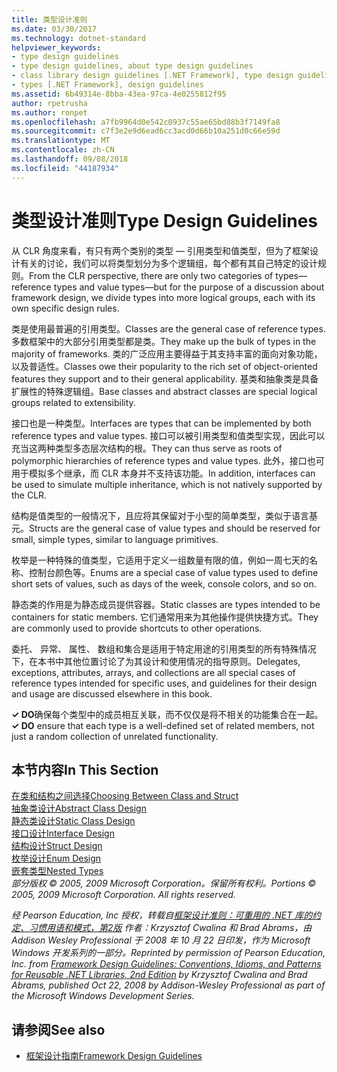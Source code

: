 ```yaml
---
title: 类型设计准则
ms.date: 03/30/2017
ms.technology: dotnet-standard
helpviewer_keywords:
- type design guidelines
- type design guidelines, about type design guidelines
- class library design guidelines [.NET Framework], type design guidelines
- types [.NET Framework], design guidelines
ms.assetid: 6b49314e-8bba-43ea-97ca-4e0255812f95
author: rpetrusha
ms.author: ronpet
ms.openlocfilehash: a7fb9964d0e542c0937c55ae65bd88b3f7149fa8
ms.sourcegitcommit: c7f3e2e9d6ead6cc3acd0d66b10a251d0c66e59d
ms.translationtype: MT
ms.contentlocale: zh-CN
ms.lasthandoff: 09/08/2018
ms.locfileid: "44187934"
---
```

# <a name="type-design-guidelines"></a><span data-ttu-id="e5726-102">类型设计准则</span><span class="sxs-lookup"><span data-stu-id="e5726-102">Type Design Guidelines</span></span>
<span data-ttu-id="e5726-103">从 CLR 角度来看，有只有两个类别的类型 — 引用类型和值类型，但为了框架设计有关的讨论，我们可以将类型划分为多个逻辑组，每个都有其自己特定的设计规则。</span><span class="sxs-lookup"><span data-stu-id="e5726-103">From the CLR perspective, there are only two categories of types—reference types and value types—but for the purpose of a discussion about framework design, we divide types into more logical groups, each with its own specific design rules.</span></span>  
  
 <span data-ttu-id="e5726-104">类是使用最普遍的引用类型。</span><span class="sxs-lookup"><span data-stu-id="e5726-104">Classes are the general case of reference types.</span></span> <span data-ttu-id="e5726-105">多数框架中的大部分引用类型都是类。</span><span class="sxs-lookup"><span data-stu-id="e5726-105">They make up the bulk of types in the majority of frameworks.</span></span> <span data-ttu-id="e5726-106">类的广泛应用主要得益于其支持丰富的面向对象功能，以及普适性。</span><span class="sxs-lookup"><span data-stu-id="e5726-106">Classes owe their popularity to the rich set of object-oriented features they support and to their general applicability.</span></span> <span data-ttu-id="e5726-107">基类和抽象类是具备扩展性的特殊逻辑组。</span><span class="sxs-lookup"><span data-stu-id="e5726-107">Base classes and abstract classes are special logical groups related to extensibility.</span></span>  
  
 <span data-ttu-id="e5726-108">接口也是一种类型。</span><span class="sxs-lookup"><span data-stu-id="e5726-108">Interfaces are types that can be implemented by both reference types and value types.</span></span> <span data-ttu-id="e5726-109">接口可以被引用类型和值类型实现，因此可以充当这两种类型多态层次结构的根。</span><span class="sxs-lookup"><span data-stu-id="e5726-109">They can thus serve as roots of polymorphic hierarchies of reference types and value types.</span></span> <span data-ttu-id="e5726-110">此外，接口也可用于模拟多个继承，而 CLR 本身并不支持该功能。</span><span class="sxs-lookup"><span data-stu-id="e5726-110">In addition, interfaces can be used to simulate multiple inheritance, which is not natively supported by the CLR.</span></span>  
  
 <span data-ttu-id="e5726-111">结构是值类型的一般情况下，且应将其保留对于小型的简单类型，类似于语言基元。</span><span class="sxs-lookup"><span data-stu-id="e5726-111">Structs are the general case of value types and should be reserved for small, simple types, similar to language primitives.</span></span>  
  
 <span data-ttu-id="e5726-112">枚举是一种特殊的值类型，它适用于定义一组数量有限的值，例如一周七天的名称、控制台颜色等。</span><span class="sxs-lookup"><span data-stu-id="e5726-112">Enums are a special case of value types used to define short sets of values, such as days of the week, console colors, and so on.</span></span>  
  
 <span data-ttu-id="e5726-113">静态类的作用是为静态成员提供容器。</span><span class="sxs-lookup"><span data-stu-id="e5726-113">Static classes are types intended to be containers for static members.</span></span> <span data-ttu-id="e5726-114">它们通常用来为其他操作提供快捷方式。</span><span class="sxs-lookup"><span data-stu-id="e5726-114">They are commonly used to provide shortcuts to other operations.</span></span>  
  
 <span data-ttu-id="e5726-115">委托、 异常、 属性、 数组和集合是适用于特定用途的引用类型的所有特殊情况下，在本书中其他位置讨论了为其设计和使用情况的指导原则。</span><span class="sxs-lookup"><span data-stu-id="e5726-115">Delegates, exceptions, attributes, arrays, and collections are all special cases of reference types intended for specific uses, and guidelines for their design and usage are discussed elsewhere in this book.</span></span>  
  
 <span data-ttu-id="e5726-116">**✓ DO**确保每个类型中的成员相互关联，而不仅仅是将不相关的功能集合在一起。</span><span class="sxs-lookup"><span data-stu-id="e5726-116">**✓ DO** ensure that each type is a well-defined set of related members, not just a random collection of unrelated functionality.</span></span>  
  
## <a name="in-this-section"></a><span data-ttu-id="e5726-117">本节内容</span><span class="sxs-lookup"><span data-stu-id="e5726-117">In This Section</span></span>  
 [<span data-ttu-id="e5726-118">在类和结构之间选择</span><span class="sxs-lookup"><span data-stu-id="e5726-118">Choosing Between Class and Struct</span></span>](../../../docs/standard/design-guidelines/choosing-between-class-and-struct.md)  
 [<span data-ttu-id="e5726-119">抽象类设计</span><span class="sxs-lookup"><span data-stu-id="e5726-119">Abstract Class Design</span></span>](../../../docs/standard/design-guidelines/abstract-class.md)  
 [<span data-ttu-id="e5726-120">静态类设计</span><span class="sxs-lookup"><span data-stu-id="e5726-120">Static Class Design</span></span>](../../../docs/standard/design-guidelines/static-class.md)  
 [<span data-ttu-id="e5726-121">接口设计</span><span class="sxs-lookup"><span data-stu-id="e5726-121">Interface Design</span></span>](../../../docs/standard/design-guidelines/interface.md)  
 [<span data-ttu-id="e5726-122">结构设计</span><span class="sxs-lookup"><span data-stu-id="e5726-122">Struct Design</span></span>](../../../docs/standard/design-guidelines/struct.md)  
 [<span data-ttu-id="e5726-123">枚举设计</span><span class="sxs-lookup"><span data-stu-id="e5726-123">Enum Design</span></span>](../../../docs/standard/design-guidelines/enum.md)  
 [<span data-ttu-id="e5726-124">嵌套类型</span><span class="sxs-lookup"><span data-stu-id="e5726-124">Nested Types</span></span>](../../../docs/standard/design-guidelines/nested-types.md)  
 <span data-ttu-id="e5726-125">*部分版权 © 2005, 2009 Microsoft Corporation。保留所有权利。*</span><span class="sxs-lookup"><span data-stu-id="e5726-125">*Portions © 2005, 2009 Microsoft Corporation. All rights reserved.*</span></span>  
  
 <span data-ttu-id="e5726-126">*经 Pearson Education, Inc 授权，转载自[框架设计准则：可重用的 .NET 库的约定、习惯用语和模式，第2版](https://www.informit.com/store/framework-design-guidelines-conventions-idioms-and-9780321545619) 作者：Krzysztof Cwalina 和 Brad Abrams，由 Addison Wesley Professional 于 2008 年 10 月 22 日印发，作为 Microsoft Windows 开发系列的一部分。*</span><span class="sxs-lookup"><span data-stu-id="e5726-126">*Reprinted by permission of Pearson Education, Inc. from [Framework Design Guidelines: Conventions, Idioms, and Patterns for Reusable .NET Libraries, 2nd Edition](https://www.informit.com/store/framework-design-guidelines-conventions-idioms-and-9780321545619) by Krzysztof Cwalina and Brad Abrams, published Oct 22, 2008 by Addison-Wesley Professional as part of the Microsoft Windows Development Series.*</span></span>  
  
## <a name="see-also"></a><span data-ttu-id="e5726-127">请参阅</span><span class="sxs-lookup"><span data-stu-id="e5726-127">See also</span></span>

- [<span data-ttu-id="e5726-128">框架设计指南</span><span class="sxs-lookup"><span data-stu-id="e5726-128">Framework Design Guidelines</span></span>](../../../docs/standard/design-guidelines/index.md)
